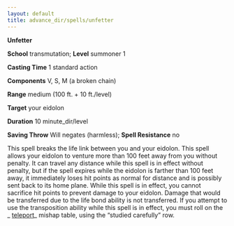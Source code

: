 ```yaml
---
layout: default
title: advance_dir/spells/unfetter
---
```

 **Unfetter**

**School** transmutation; **Level** summoner 1

**Casting Time** 1 standard action

**Components** V, S, M (a broken chain)

**Range** medium (100 ft. + 10 ft./level)

**Target** your eidolon

**Duration** 10 minute_dir/level

**Saving Throw** Will negates (harmless); **Spell Resistance** no

This spell breaks the life link between you and your eidolon. This spell allows your eidolon to venture more than 100 feet away from you without penalty. It can travel any distance while this spell is in effect without penalty, but if the spell expires while the eidolon is farther than 100 feet away, it immediately loses hit points as normal for distance and is possibly sent back to its home plane. While this spell is in effect, you cannot sacrifice hit points to prevent damage to your eidolon. Damage that would be transferred due to the life bond ability is not transferred. If you attempt to use the transposition ability while this spell is in effect, you must roll on the _ [teleport](../../spell_dir/teleport#_teleport)_ mishap table, using the “studied carefully” row.

